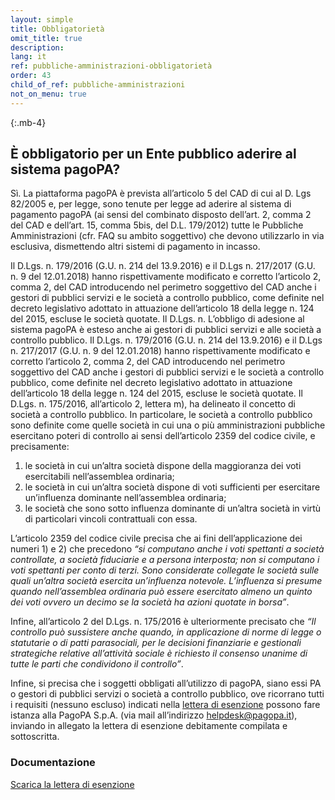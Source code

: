 ```yaml
---
layout: simple
title: Obbligatorietà
omit_title: true
description: 
lang: it
ref: pubbliche-amministrazioni-obbligatorietà
order: 43
child_of_ref: pubbliche-amministrazioni
not_on_menu: true
---
```


{:.mb-4}
## È obbligatorio per un Ente pubblico aderire al sistema pagoPA?

Sì. La piattaforma pagoPA è prevista all’articolo 5 del CAD di cui al D. Lgs 82/2005 e, per legge, sono tenute per legge ad aderire al sistema di pagamento pagoPA (ai sensi del combinato disposto dell’art. 2, comma 2 del CAD e dell’art. 15, comma 5bis, del D.L. 179/2012) tutte le Pubbliche Amministrazioni (cfr. FAQ su ambito soggettivo) che devono utilizzarlo in via esclusiva, dismettendo altri sistemi di pagamento in incasso.

Il D.Lgs. n. 179/2016 (G.U. n. 214 del 13.9.2016) e il D.Lgs n. 217/2017 (G.U. n. 9 del 12.01.2018) hanno rispettivamente modificato e corretto l’articolo 2, comma 2, del CAD introducendo nel perimetro soggettivo del CAD anche i gestori di pubblici servizi e le società a controllo pubblico, come definite nel decreto legislativo adottato in attuazione dell’articolo 18 della legge n. 124 del 2015, escluse le società quotate. Il D.Lgs. n. L’obbligo di adesione al sistema pagoPA è esteso anche ai gestori di pubblici servizi e alle società a controllo pubblico. Il D.Lgs. n. 179/2016 (G.U. n. 214 del 13.9.2016) e il D.Lgs n. 217/2017 (G.U. n. 9 del 12.01.2018) hanno rispettivamente modificato e corretto l’articolo 2, comma 2, del CAD introducendo nel perimetro soggettivo del CAD anche i gestori di pubblici servizi e le società a controllo pubblico, come definite nel decreto legislativo adottato in attuazione dell’articolo 18 della legge n. 124 del 2015, escluse le società quotate. Il D.Lgs. n. 175/2016, all’articolo 2, lettera m), ha delineato il concetto di società a controllo pubblico. In particolare, le società a controllo pubblico sono definite come quelle società in cui una o più amministrazioni pubbliche esercitano poteri di controllo ai sensi dell’articolo 2359 del codice civile, e precisamente:
1. le società in cui un’altra società dispone della maggioranza dei voti esercitabili nell’assemblea ordinaria;
2. le società in cui un’altra società dispone di voti sufficienti per esercitare un’influenza dominante nell’assemblea ordinaria;
3. le società che sono sotto influenza dominante di un’altra società in virtù di particolari vincoli contrattuali con essa.

L’articolo 2359 del codice civile precisa che ai fini dell’applicazione dei numeri 1) e 2) che precedono _“si computano anche i voti spettanti a società controllate, a società fiduciarie e a persona interposta; non si computano i voti spettanti per conto di terzi. Sono considerate collegate le società sulle quali un’altra società esercita un’influenza notevole. L’influenza si presume quando nell’assemblea ordinaria può essere esercitato almeno un quinto dei voti ovvero un decimo se la società ha azioni quotate in borsa”_.

Infine, all’articolo 2 del D.Lgs. n. 175/2016 è ulteriormente precisato che _“Il controllo può sussistere anche quando, in applicazione di norme di legge o statutarie o di patti parasociali, per le decisioni finanziarie e gestionali strategiche relative all’attività sociale è richiesto il consenso unanime di tutte le parti che condividono il controllo”_.

Infine, si precisa che i soggetti obbligati all’utilizzo di pagoPA, siano essi PA o gestori di pubblici servizi o società a controllo pubblico, ove ricorrano tutti i requisiti (nessuno escluso) indicati nella [lettera di esenzione](/it/pubbliche-amministrazioni/lettera-esenzione.rtf) possono fare istanza alla PagoPA S.p.A. (via mail all’indirizzo [helpdesk@pagopa.it](mailto:helpdesk@pagopa.it)), inviando in allegato la lettera di esenzione debitamente compilata e sottoscritta.


### Documentazione

[Scarica la lettera di esenzione](/it/pubbliche-amministrazioni/lettera-esenzione.rtf)